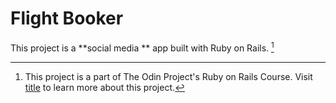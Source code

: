 # Flight Booker

This project is a **social media ** app  built with Ruby on Rails. [^1]  

[^1]: This project is a part of The Odin Project's Ruby on Rails Course. Visit [title](https://www.theodinproject.com/lessons/ruby-on-rails-flight-booker) to learn more about this project.

